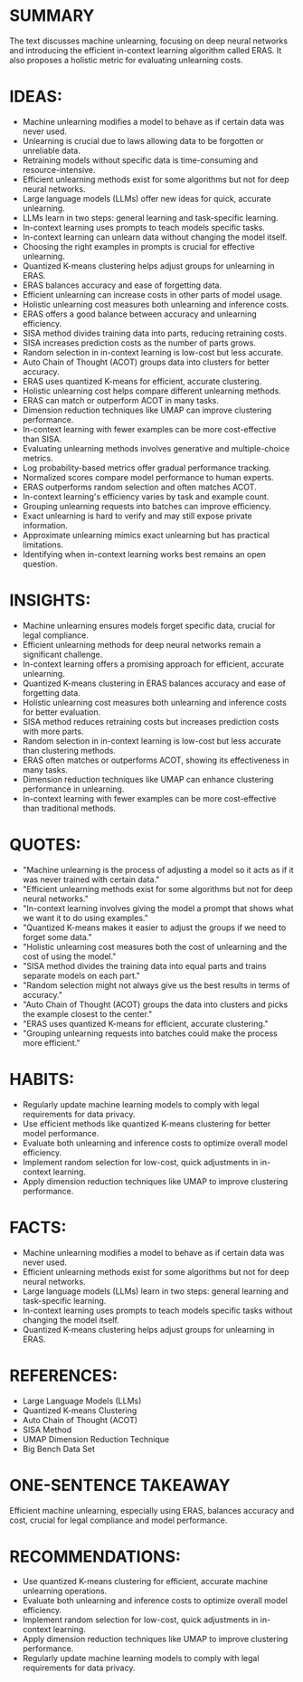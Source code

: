# SUMMARY
The text discusses machine unlearning, focusing on deep neural networks and introducing the efficient in-context learning algorithm called ERAS. It also proposes a holistic metric for evaluating unlearning costs.

# IDEAS:
- Machine unlearning modifies a model to behave as if certain data was never used.
- Unlearning is crucial due to laws allowing data to be forgotten or unreliable data.
- Retraining models without specific data is time-consuming and resource-intensive.
- Efficient unlearning methods exist for some algorithms but not for deep neural networks.
- Large language models (LLMs) offer new ideas for quick, accurate unlearning.
- LLMs learn in two steps: general learning and task-specific learning.
- In-context learning uses prompts to teach models specific tasks.
- In-context learning can unlearn data without changing the model itself.
- Choosing the right examples in prompts is crucial for effective unlearning.
- Quantized K-means clustering helps adjust groups for unlearning in ERAS.
- ERAS balances accuracy and ease of forgetting data.
- Efficient unlearning can increase costs in other parts of model usage.
- Holistic unlearning cost measures both unlearning and inference costs.
- ERAS offers a good balance between accuracy and unlearning efficiency.
- SISA method divides training data into parts, reducing retraining costs.
- SISA increases prediction costs as the number of parts grows.
- Random selection in in-context learning is low-cost but less accurate.
- Auto Chain of Thought (ACOT) groups data into clusters for better accuracy.
- ERAS uses quantized K-means for efficient, accurate clustering.
- Holistic unlearning cost helps compare different unlearning methods.
- ERAS can match or outperform ACOT in many tasks.
- Dimension reduction techniques like UMAP can improve clustering performance.
- In-context learning with fewer examples can be more cost-effective than SISA.
- Evaluating unlearning methods involves generative and multiple-choice metrics.
- Log probability-based metrics offer gradual performance tracking.
- Normalized scores compare model performance to human experts.
- ERAS outperforms random selection and often matches ACOT.
- In-context learning's efficiency varies by task and example count.
- Grouping unlearning requests into batches can improve efficiency.
- Exact unlearning is hard to verify and may still expose private information.
- Approximate unlearning mimics exact unlearning but has practical limitations.
- Identifying when in-context learning works best remains an open question.

# INSIGHTS:
- Machine unlearning ensures models forget specific data, crucial for legal compliance.
- Efficient unlearning methods for deep neural networks remain a significant challenge.
- In-context learning offers a promising approach for efficient, accurate unlearning.
- Quantized K-means clustering in ERAS balances accuracy and ease of forgetting data.
- Holistic unlearning cost measures both unlearning and inference costs for better evaluation.
- SISA method reduces retraining costs but increases prediction costs with more parts.
- Random selection in in-context learning is low-cost but less accurate than clustering methods.
- ERAS often matches or outperforms ACOT, showing its effectiveness in many tasks.
- Dimension reduction techniques like UMAP can enhance clustering performance in unlearning.
- In-context learning with fewer examples can be more cost-effective than traditional methods.

# QUOTES:
- "Machine unlearning is the process of adjusting a model so it acts as if it was never trained with certain data."
- "Efficient unlearning methods exist for some algorithms but not for deep neural networks."
- "In-context learning involves giving the model a prompt that shows what we want it to do using examples."
- "Quantized K-means makes it easier to adjust the groups if we need to forget some data."
- "Holistic unlearning cost measures both the cost of unlearning and the cost of using the model."
- "SISA method divides the training data into equal parts and trains separate models on each part."
- "Random selection might not always give us the best results in terms of accuracy."
- "Auto Chain of Thought (ACOT) groups the data into clusters and picks the example closest to the center."
- "ERAS uses quantized K-means for efficient, accurate clustering."
- "Grouping unlearning requests into batches could make the process more efficient."

# HABITS:
- Regularly update machine learning models to comply with legal requirements for data privacy.
- Use efficient methods like quantized K-means clustering for better model performance.
- Evaluate both unlearning and inference costs to optimize overall model efficiency.
- Implement random selection for low-cost, quick adjustments in in-context learning.
- Apply dimension reduction techniques like UMAP to improve clustering performance.

# FACTS:
- Machine unlearning modifies a model to behave as if certain data was never used.
- Efficient unlearning methods exist for some algorithms but not for deep neural networks.
- Large language models (LLMs) learn in two steps: general learning and task-specific learning.
- In-context learning uses prompts to teach models specific tasks without changing the model itself.
- Quantized K-means clustering helps adjust groups for unlearning in ERAS.

# REFERENCES:
- Large Language Models (LLMs)
- Quantized K-means Clustering
- Auto Chain of Thought (ACOT)
- SISA Method
- UMAP Dimension Reduction Technique
- Big Bench Data Set

# ONE-SENTENCE TAKEAWAY
Efficient machine unlearning, especially using ERAS, balances accuracy and cost, crucial for legal compliance and model performance.

# RECOMMENDATIONS:
- Use quantized K-means clustering for efficient, accurate machine unlearning operations.
- Evaluate both unlearning and inference costs to optimize overall model efficiency.
- Implement random selection for low-cost, quick adjustments in in-context learning.
- Apply dimension reduction techniques like UMAP to improve clustering performance.
- Regularly update machine learning models to comply with legal requirements for data privacy.